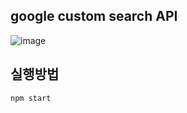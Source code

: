 ## google custom search API

![image](https://github.com/SSkkky/search/assets/125051373/0788856d-b0cb-4971-9fbc-0b2f75488d3f)

## 실행방법
```
npm start
```